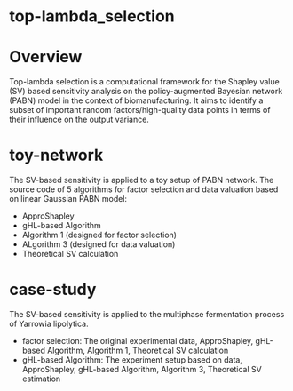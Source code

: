 # top-lambda_selection

# Overview
Top-lambda selection is a computational framework for the Shapley value (SV) based sensitivity analysis on the policy-augmented Bayesian network (PABN) model in the context of biomanufacturing. It aims to identify a subset of important random factors/high-quality data points in terms of their influence on the output variance.

# toy-network
The SV-based sensitivity is applied to a toy setup of PABN network. 
The source code of 5 algorithms for factor selection and data valuation based on linear Gaussian PABN model:
- ApproShapley
- gHL-based Algorithm
- Algorithm 1 (designed for factor selection)
- ALgorithm 3 (designed for data valuation)
- Theoretical SV calculation

# case-study
The SV-based sensitivity is applied to the multiphase fermentation process of Yarrowia lipolytica.
- factor selection: The original experimental data, ApproShapley, gHL-based Algorithm, Algorithm 1, Theoretical SV calculation
- gHL-based Algorithm: The experiment setup based on data, ApproShapley, gHL-based Algorithm, Algorithm 3, Theoretical SV estimation
